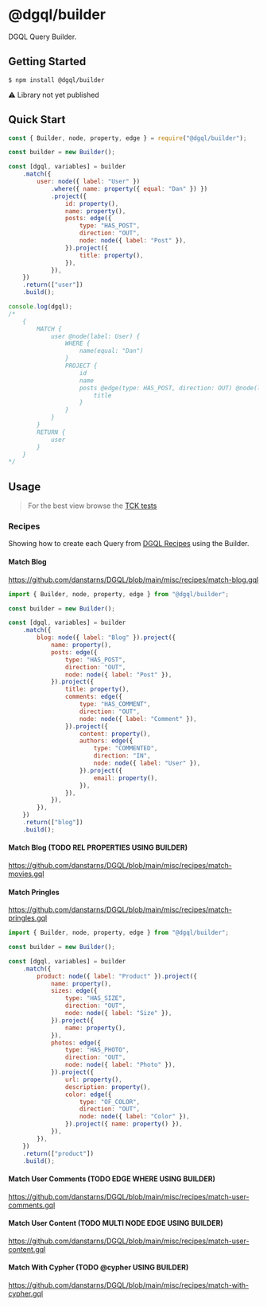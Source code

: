 # @dgql/builder

DGQL Query Builder.

## Getting Started

```
$ npm install @dgql/builder
```

⚠ Library not yet published

## Quick Start

```js
const { Builder, node, property, edge } = require("@dgql/builder");

const builder = new Builder();

const [dgql, variables] = builder
    .match({
        user: node({ label: "User" })
            .where({ name: property({ equal: "Dan" }) })
            .project({
                id: property(),
                name: property(),
                posts: edge({
                    type: "HAS_POST",
                    direction: "OUT",
                    node: node({ label: "Post" }),
                }).project({
                    title: property(),
                }),
            }),
    })
    .return(["user"])
    .build();

console.log(dgql);
/*
    {
        MATCH {
            user @node(label: User) {
                WHERE {
                    name(equal: "Dan")
                }
                PROJECT {
                    id
                    name
                    posts @edge(type: HAS_POST, direction: OUT) @node(label: Post) {
                        title
                    }
                }
            }
        }
        RETURN {
            user
        }
    }
*/
```

## Usage

> For the best view browse the [TCK tests](./tests/tck)

### Recipes

Showing how to create each Query from [DGQL Recipes](../recipes) using the Builder.

#### Match Blog

https://github.com/danstarns/DGQL/blob/main/misc/recipes/match-blog.gql

```js
import { Builder, node, property, edge } from "@dgql/builder";

const builder = new Builder();

const [dgql, variables] = builder
    .match({
        blog: node({ label: "Blog" }).project({
            name: property(),
            posts: edge({
                type: "HAS_POST",
                direction: "OUT",
                node: node({ label: "Post" }),
            }).project({
                title: property(),
                comments: edge({
                    type: "HAS_COMMENT",
                    direction: "OUT",
                    node: node({ label: "Comment" }),
                }).project({
                    content: property(),
                    authors: edge({
                        type: "COMMENTED",
                        direction: "IN",
                        node: node({ label: "User" }),
                    }).project({
                        email: property(),
                    }),
                }),
            }),
        }),
    })
    .return(["blog"])
    .build();
```

#### Match Blog (TODO REL PROPERTIES USING BUILDER)

https://github.com/danstarns/DGQL/blob/main/misc/recipes/match-movies.gql

#### Match Pringles

https://github.com/danstarns/DGQL/blob/main/misc/recipes/match-pringles.gql

```js
import { Builder, node, property, edge } from "@dgql/builder";

const builder = new Builder();

const [dgql, variables] = builder
    .match({
        product: node({ label: "Product" }).project({
            name: property(),
            sizes: edge({
                type: "HAS_SIZE",
                direction: "OUT",
                node: node({ label: "Size" }),
            }).project({
                name: property(),
            }),
            photos: edge({
                type: "HAS_PHOTO",
                direction: "OUT",
                node: node({ label: "Photo" }),
            }).project({
                url: property(),
                description: property(),
                color: edge({
                    type: "OF_COLOR",
                    direction: "OUT",
                    node: node({ label: "Color" }),
                }).project({ name: property() }),
            }),
        }),
    })
    .return(["product"])
    .build();
```

#### Match User Comments (TODO EDGE WHERE USING BUILDER)

https://github.com/danstarns/DGQL/blob/main/misc/recipes/match-user-comments.gql

#### Match User Content (TODO MULTI NODE EDGE USING BUILDER)

https://github.com/danstarns/DGQL/blob/main/misc/recipes/match-user-content.gql

#### Match With Cypher (TODO @cypher USING BUILDER)

https://github.com/danstarns/DGQL/blob/main/misc/recipes/match-with-cypher.gql
